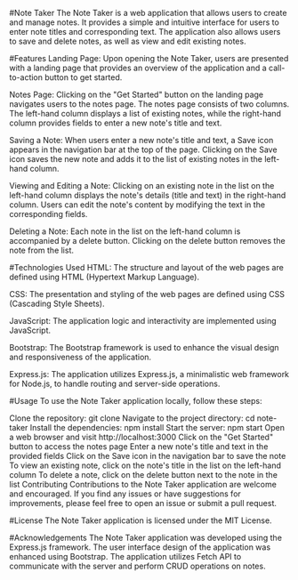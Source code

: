 #Note Taker
The Note Taker is a web application that allows users to create and manage notes. It provides a simple and intuitive interface for users to enter note titles and corresponding text. The application also allows users to save and delete notes, as well as view and edit existing notes.

#Features
Landing Page: Upon opening the Note Taker, users are presented with a landing page that provides an overview of the application and a call-to-action button to get started.

Notes Page: Clicking on the "Get Started" button on the landing page navigates users to the notes page. The notes page consists of two columns. The left-hand column displays a list of existing notes, while the right-hand column provides fields to enter a new note's title and text.

Saving a Note: When users enter a new note's title and text, a Save icon appears in the navigation bar at the top of the page. Clicking on the Save icon saves the new note and adds it to the list of existing notes in the left-hand column.

Viewing and Editing a Note: Clicking on an existing note in the list on the left-hand column displays the note's details (title and text) in the right-hand column. Users can edit the note's content by modifying the text in the corresponding fields.

Deleting a Note: Each note in the list on the left-hand column is accompanied by a delete button. Clicking on the delete button removes the note from the list.

#Technologies Used
HTML: The structure and layout of the web pages are defined using HTML (Hypertext Markup Language).

CSS: The presentation and styling of the web pages are defined using CSS (Cascading Style Sheets).

JavaScript: The application logic and interactivity are implemented using JavaScript.

Bootstrap: The Bootstrap framework is used to enhance the visual design and responsiveness of the application.

Express.js: The application utilizes Express.js, a minimalistic web framework for Node.js, to handle routing and server-side operations.

#Usage
To use the Note Taker application locally, follow these steps:

Clone the repository: git clone <repository-url>
Navigate to the project directory: cd note-taker
Install the dependencies: npm install
Start the server: npm start
Open a web browser and visit http://localhost:3000
Click on the "Get Started" button to access the notes page
Enter a new note's title and text in the provided fields
Click on the Save icon in the navigation bar to save the note
To view an existing note, click on the note's title in the list on the left-hand column
To delete a note, click on the delete button next to the note in the list
Contributing
Contributions to the Note Taker application are welcome and encouraged. If you find any issues or have suggestions for improvements, please feel free to open an issue or submit a pull request.

#License
The Note Taker application is licensed under the MIT License.

#Acknowledgements
The Note Taker application was developed using the Express.js framework.
The user interface design of the application was enhanced using Bootstrap.
The application utilizes Fetch API to communicate with the server and perform CRUD operations on notes.
